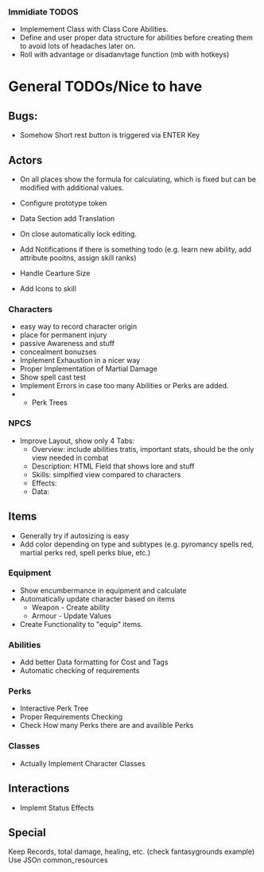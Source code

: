 ### Immidiate TODOS

- Implemement Class with Class Core Abilities.
- Define and user proper data structure for abilities before creating them to avoid lots of headaches later on.
- Roll with advantage or disadanvtage function (mb with hotkeys)

# General TODOs/Nice to have

## Bugs:

- Somehow Short rest button is triggered via ENTER Key

## Actors

- On all places show the formula for calculating, which is fixed but can be modified with additional values.
- Configure prototype token
- Data Section add Translation 
- On close automatically lock editing.
- Add Notifications if there is something todo (e.g. learn new ability, add attribute pooitns, assign skill ranks)

- Handle Cearture Size
- Add Icons to skill

### Characters

- easy way to record character origin
- place for permanent injury
- passive Awareness and stuff
- concealment bonuzses
- Implement Exhaustion in a nicer way
- Proper Implementation of Martial Damage
- Show spell cast test
- Implement Errors in case too many Abilities or Perks are added.
- - Perk Trees

### NPCS

- Improve Layout, show only 4 Tabs:
  - Overview: include abilities tratis, important stats, should be the only view needed in combat
  - Description: HTML Field that shows lore and stuff
  - Skills: simplfied view compared to characters
  - Effects: 
  - Data: 

## Items

- Generally try if autosizing is easy
- Add color depending on type and subtypes (e.g. pyromancy spells red, martial perks red, spell perks blue, etc.)

### Equipment

- Show encumbermance in equipment and calculate
- Automatically update character based on items
  - Weapon - Create ability
  - Armour - Update Values
- Create Functionality to "equip" items.

### Abilities

- Add better Data formatting for Cost and Tags
- Automatic checking of requirements

### Perks

- Interactive Perk Tree
- Proper Requirements Checking
- Check How many Perks there are and availible Perks

### Classes

- Actually Implement Character Classes

## Interactions

- Implemt Status Effects

## Special

Keep Records, total damage, healing, etc. (check fantasygrounds example)
Use JSOn common_resources